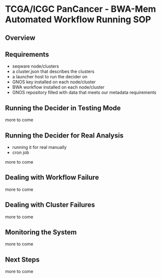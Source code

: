 # TCGA/ICGC PanCancer - BWA-Mem Automated Workflow Running SOP

## Overview

## Requirements

* seqware node/clusters
* a cluster.json that describes the clusters
* a launcher host to run the decider on
* GNOS key installed on each node/cluster
* BWA workflow installed on each node/cluster
* GNOS repository filled with data that meets our metadata requirements

## Running the Decider in Testing Mode

more to come

## Running the Decider for Real Analysis

* running it for real manually
* cron job

more to come

## Dealing with Workflow Failure

more to come

## Dealing with Cluster Failures

more to come

## Monitoring the System

more to come

## Next Steps

more to come
